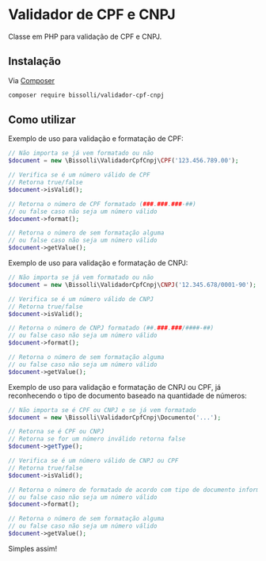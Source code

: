 # Validador de CPF e CNPJ

Classe em PHP para validação de CPF e CNPJ.


## Instalação
Via [Composer](http://getcomposer.org)
```bash
composer require bissolli/validador-cpf-cnpj
```


## Como utilizar

Exemplo de uso para validação e formatação de CPF:
```php
// Não importa se já vem formatado ou não
$document = new \Bissolli\ValidadorCpfCnpj\CPF('123.456.789.00');

// Verifica se é um número válido de CPF
// Retorna true/false
$document->isValid();

// Retorna o número de CPF formatado (###.###.###-##)
// ou false caso não seja um número válido
$document->format();

// Retorna o número de sem formatação alguma
// ou false caso não seja um número válido
$document->getValue();
```


Exemplo de uso para validação e formatação de CNPJ:
```php
// Não importa se já vem formatado ou não
$document = new \Bissolli\ValidadorCpfCnpj\CNPJ('12.345.678/0001-90');

// Verifica se é um número válido de CNPJ
// Retorna true/false
$document->isValid();

// Retorna o número de CNPJ formatado (##.###.###/####-##)
// ou false caso não seja um número válido
$document->format();

// Retorna o número de sem formatação alguma
// ou false caso não seja um número válido
$document->getValue();
```


Exemplo de uso para validação e formatação de CNPJ ou CPF, já reconhecendo o tipo de documento baseado na quantidade de números:
```php
// Não importa se é CPF ou CNPJ e se já vem formatado
$document = new \Bissolli\ValidadorCpfCnpj\Documento('...');

// Retorna se é CPF ou CNPJ 
// Retorna se for um número inválido retorna false
$document->getType();

// Verifica se é um número válido de CNPJ ou CPF
// Retorna true/false
$document->isValid();

// Retorna o número de formatado de acordo com tipo de documento informado
// ou false caso não seja um número válido
$document->format();

// Retorna o número de sem formatação alguma
// ou false caso não seja um número válido
$document->getValue();
```

Simples assim!
